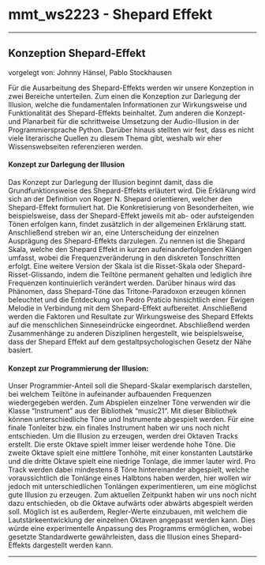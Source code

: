 # mmt_ws2223 - Shepard Effekt

---

## Konzeption Shepard-Effekt

vorgelegt von: Johnny Hänsel, Pablo Stockhausen

Für die Ausarbeitung des Shepard-Effekts werden wir unsere Konzeption in zwei Bereiche unterteilen. Zum einen die Konzeption zur Darlegung der Illusion, welche die fundamentalen Informationen zur Wirkungsweise und Funktionalität des Shepard-Effekts beinhaltet. Zum anderen die Konzept- und Planarbeit für die schrittweise Umsetzung der Audio-Illusion in der Programmiersprache Python. Darüber hinaus stellten wir fest, dass es nicht viele literarische Quellen zu diesem Thema gibt, weshalb wir eher Wissenswebseiten referenzieren werden.


#### Konzept zur Darlegung der Illusion

Das Konzept zur Darlegung der Illusion beginnt damit, dass die Grundfunktionsweise des Shepard-Effekts erläutert wird. Die Erklärung wird sich an der Definition von Roger N. Shepard orientieren, welcher den Shepard-Effekt formuliert hat. Die Konkretisierung von Besonderheiten, wie beispielsweise, dass der Shepard-Effekt jeweils mit ab- oder aufsteigenden Tönen erfolgen kann, findet zusätzlich in der allgemeinen Erklärung statt. Anschließend streben wir an, eine Unterscheidung der einzelnen Ausprägung des Shepard-Effekts darzulegen. Zu nennen ist die Shepard Skala, welche den Shepard Effekt in kurzen aufeinanderfolgenden Klängen umfasst, wobei die Frequenzveränderung in den diskreten Tonschritten erfolgt. Eine weitere Version der Skala ist die Risset-Skala oder Shepard-Risset-Glissando, indem die Teiltöne permanent gehalten und lediglich ihre Frequenzen kontinuierlich verändert werden. Darüber hinaus wird das Phänomen, dass Shepard-Töne das Tritone-Paradoxon erzeugen können beleuchtet und die Entdeckung von Pedro Praticio hinsichtlich einer Ewigen Melodie in Verbindung mit dem Shepard-Effekt aufbereitet. Anschließend werden die Faktoren und Resultate zur Wirkungsweise des Shepard Effekts auf die menschlichen Sinneseindrücke eingeordnet. Abschließend werden Zusammenhänge zu anderen Disziplinen hergestellt, wie beispielsweise, dass der Shepard Effekt auf dem gestaltpsychologischen Gesetz der Nähe basiert.

#### Konzept zur Programmierung der Illusion:

Unser Programmier-Anteil soll die Shepard-Skalar exemplarisch darstellen, bei welchem Teiltöne in aufeinander aufbauenden Frequenzen wiedergegeben werden. Zum Abspielen einzelner Töne verwenden wir die Klasse “Instrument” aus der Bibliothek “music21”. Mit dieser Bibliothek können unterschiedliche Töne und Instrumente abgespielt werden. Für eine finale Tonleiter bzw. ein finales Instrument haben wir uns noch nicht entschieden. Um die Illusion zu erzeugen, werden drei Oktaven Tracks erstellt. Die erste Oktave spielt immer leiser werdende hohe Töne. Die zweite Oktave spielt eine mittlere Tonhöhe, mit einer konstanten Lautstärke und die dritte Oktave spielt eine niedrige Tonlage, die immer lauter wird. Pro Track werden dabei mindestens 8 Töne hintereinander abgespielt, welche voraussichtlich die Tonlänge eines Halbtons haben werden, hier wollen wir jedoch mit unterschiedlichen Tonlängen experimentieren, um eine möglichst gute Illusion zu erzeugen. Zum aktuellen Zeitpunkt haben wir uns noch nicht dazu entschieden, ob die Oktave aufwärts oder abwärts abgespielt werden soll. Möglich ist es außerdem, Regler-Werte einzubauen, mit welchem die Lautstärkeentwicklung der einzelnen Oktaven angepasst werden kann. Dies würde eine experimentelle Anpassung des Programms ermöglichen, wobei gesetzte Standardwerte gewährleisten, dass die Illusion eines Shepard-Effekts dargestellt werden kann.

---